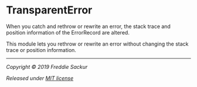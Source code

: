 # TransparentError

When you catch and rethrow or rewrite an error, the stack trace and position information of the ErrorRecord are altered.

This module lets you rethrow or rewrite an error without changing the stack trace or position information.

---

_Copyright © 2019 Freddie Sackur_

_Released under [MIT license](https://raw.githubusercontent.com/fsackur/TransparentError/master/LICENSE)_